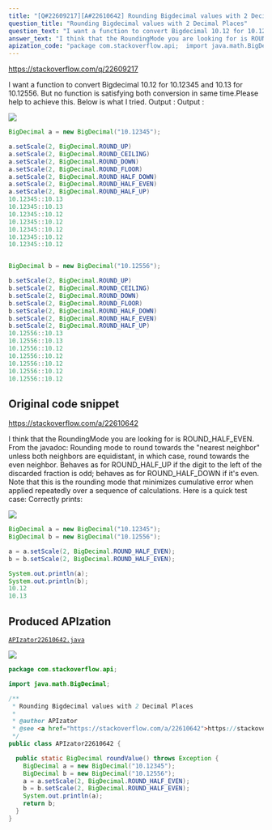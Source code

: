 ```yaml
---
title: "[Q#22609217][A#22610642] Rounding Bigdecimal values with 2 Decimal Places"
question_title: "Rounding Bigdecimal values with 2 Decimal Places"
question_text: "I want a function to convert Bigdecimal 10.12 for 10.12345 and 10.13 for 10.12556. But no function is satisfying both conversion in same time.Please help to achieve this. Below is what I tried. Output : Output :"
answer_text: "I think that the RoundingMode you are looking for is ROUND_HALF_EVEN. From the javadoc: Rounding mode to round towards the \"nearest neighbor\" unless both neighbors are equidistant, in which case, round towards the even neighbor. Behaves as for ROUND_HALF_UP if the digit to the left of the discarded fraction is odd; behaves as for ROUND_HALF_DOWN if it's even. Note that this is the rounding mode that minimizes cumulative error when applied repeatedly over a sequence of calculations. Here is a quick test case: Correctly prints:"
apization_code: "package com.stackoverflow.api;  import java.math.BigDecimal;  /**  * Rounding Bigdecimal values with 2 Decimal Places  *  * @author APIzator  * @see <a href=\"https://stackoverflow.com/a/22610642\">https://stackoverflow.com/a/22610642</a>  */ public class APIzator22610642 {    public static BigDecimal roundValue() throws Exception {     BigDecimal a = new BigDecimal(\"10.12345\");     BigDecimal b = new BigDecimal(\"10.12556\");     a = a.setScale(2, BigDecimal.ROUND_HALF_EVEN);     b = b.setScale(2, BigDecimal.ROUND_HALF_EVEN);     System.out.println(a);     return b;   } }"
---
```


https://stackoverflow.com/q/22609217

I want a function to convert Bigdecimal 10.12 for 10.12345 and 10.13 for 10.12556.
But no function is satisfying both conversion in same time.Please help to achieve this.
Below is what I tried.
Output :
Output :


<div class="code-logo"><img src="/stackoverflow.png" /></div>

```java
BigDecimal a = new BigDecimal("10.12345");

a.setScale(2, BigDecimal.ROUND_UP)
a.setScale(2, BigDecimal.ROUND_CEILING)
a.setScale(2, BigDecimal.ROUND_DOWN)
a.setScale(2, BigDecimal.ROUND_FLOOR)
a.setScale(2, BigDecimal.ROUND_HALF_DOWN)
a.setScale(2, BigDecimal.ROUND_HALF_EVEN)
a.setScale(2, BigDecimal.ROUND_HALF_UP)
10.12345::10.13
10.12345::10.13
10.12345::10.12
10.12345::10.12
10.12345::10.12
10.12345::10.12
10.12345::10.12


BigDecimal b = new BigDecimal("10.12556");

b.setScale(2, BigDecimal.ROUND_UP)
b.setScale(2, BigDecimal.ROUND_CEILING)
b.setScale(2, BigDecimal.ROUND_DOWN)
b.setScale(2, BigDecimal.ROUND_FLOOR)
b.setScale(2, BigDecimal.ROUND_HALF_DOWN)
b.setScale(2, BigDecimal.ROUND_HALF_EVEN)
b.setScale(2, BigDecimal.ROUND_HALF_UP)
10.12556::10.13
10.12556::10.13
10.12556::10.12
10.12556::10.12
10.12556::10.12
10.12556::10.12
10.12556::10.12
```


## Original code snippet

https://stackoverflow.com/a/22610642

I think that the RoundingMode you are looking for is ROUND_HALF_EVEN. From the javadoc:
Rounding mode to round towards the &quot;nearest neighbor&quot; unless both neighbors are equidistant, in which case, round towards the even neighbor. Behaves as for ROUND_HALF_UP if the digit to the left of the discarded fraction is odd; behaves as for ROUND_HALF_DOWN if it&#x27;s even. Note that this is the rounding mode that minimizes cumulative error when applied repeatedly over a sequence of calculations.
Here is a quick test case:
Correctly prints:

<div class="code-logo"><img src="/stackoverflow.png" /></div>

```java
BigDecimal a = new BigDecimal("10.12345");
BigDecimal b = new BigDecimal("10.12556");

a = a.setScale(2, BigDecimal.ROUND_HALF_EVEN);
b = b.setScale(2, BigDecimal.ROUND_HALF_EVEN);

System.out.println(a);
System.out.println(b);
10.12
10.13
```

## Produced APIzation

[`APIzator22610642.java`](https://github.com/pasqualesalza/apization-temp/raw/main/data/search/APIzator22610642.java)

<div class="code-logo"><img src="/apizator.png" /></div>

```java
package com.stackoverflow.api;

import java.math.BigDecimal;

/**
 * Rounding Bigdecimal values with 2 Decimal Places
 *
 * @author APIzator
 * @see <a href="https://stackoverflow.com/a/22610642">https://stackoverflow.com/a/22610642</a>
 */
public class APIzator22610642 {

  public static BigDecimal roundValue() throws Exception {
    BigDecimal a = new BigDecimal("10.12345");
    BigDecimal b = new BigDecimal("10.12556");
    a = a.setScale(2, BigDecimal.ROUND_HALF_EVEN);
    b = b.setScale(2, BigDecimal.ROUND_HALF_EVEN);
    System.out.println(a);
    return b;
  }
}

```